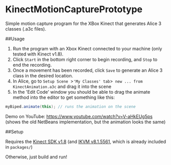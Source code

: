 KinectMotionCapturePrototype
============================

Simple motion capture program for the XBox Kinect that generates Alice 3 classes (.a3c files).

##Usage

1. Run the program with an Xbox Kinect connected to your machine (only tested with Kinect v1.8).
2. Click `Start` in the bottom right corner to begin recording, and `Stop` to end the recording.
3. Once a movement has been recorded, click `Save` to generate an Alice 3 class in the desired location.
4. In Alice, go to `Setup Scene `>` 'My Classes' tab `>` new ... from KinectAnimation.a3c` and drag it into the scene
5. In the 'Edit Code' window you should be able to drag the animate method into the editor to get something like this:
```java
myBiped.animate(this); // runs the animation on the scene
```

Demo on YouTube: https://www.youtube.com/watch?v=V-aHkEUg5ps (shows the old NetBeans implementation, but the animation looks the same)

##Setup

Requires the [Kinect SDK v1.8](https://www.microsoft.com/en-us/download/details.aspx?id=40278) (and [IKVM v8.1.5561](http://www.frijters.net/ikvmbin-8.1.5561.zip), which is already included in `packages/`)

Otherwise, just build and run!
